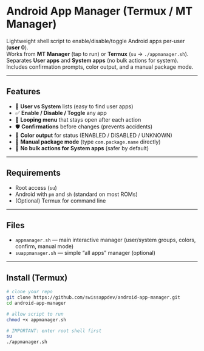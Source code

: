 # Android App Manager (Termux / MT Manager)

Lightweight shell script to enable/disable/toggle Android apps per-user (**user 0**).  
Works from **MT Manager** (tap to run) or **Termux** (`su` → `./appmanager.sh`).  
Separates **User apps** and **System apps** (no bulk actions for system).  
Includes confirmation prompts, color output, and a manual package mode.

---

## Features
- 👥 **User vs System** lists (easy to find user apps)
- ✅ **Enable / Disable / Toggle** any app
- 🔁 **Looping menu** that stays open after each action
- 🛡️ **Confirmations** before changes (prevents accidents)
- 🎨 **Color output** for status (ENABLED / DISABLED / UNKNOWN)
- 🎯 **Manual package mode** (type `com.package.name` directly)
- 🚫 **No bulk actions for System apps** (safer by default)

---

## Requirements
- Root access (`su`)
- Android with `pm` and `sh` (standard on most ROMs)
- (Optional) Termux for command line

---

## Files
- `appmanager.sh` — main interactive manager (user/system groups, colors, confirm, manual mode)
- `suappmanager.sh` — simple “all apps” manager (optional)

---

## Install (Termux)
```sh
# clone your repo
git clone https://github.com/swissappdev/android-app-manager.git
cd android-app-manager

# allow script to run
chmod +x appmanager.sh

# IMPORTANT: enter root shell first
su
./appmanager.sh
